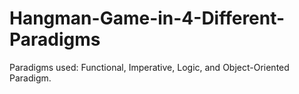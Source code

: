 # Hangman-Game-in-4-Different-Paradigms
Paradigms used: Functional, Imperative, Logic, and Object-Oriented Paradigm.

